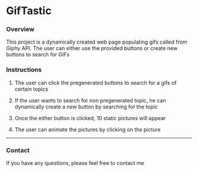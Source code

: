 # GifTastic

### Overview
This project is a dynamically created web page populating gifs called from Giphy API. 
The user can either use the provided buttons or create new buttons to search for GIFs


### Instructions

1. The user can click the pregenerated buttons to search for a gifs of certain topics

2. If the user wants to search for non pregenerated topic, he can dynamically create a new button by searching for the topic

3. Once the either button is clicked, 10 static pictures will appear

4. The user can animate the pictures by clicking on the picture


-------
### Contact
If you have any questions, please feel free to contact me